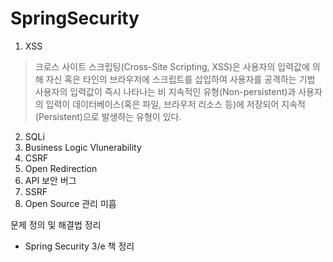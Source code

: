 # SpringSecurity

1. XSS
> 크로스 사이트 스크립팅(Cross-Site Scripting, XSS)은 사용자의 입력값에 의해 자신 혹은 타인의 브라우저에 스크립트를 삽입하여 사용자를 공격하는 기법 
> 사용자의 입력값이 즉시 나타나는 비 지속적인 유형(Non-persistent)과 사용자의 입력이 데이터베이스(혹은 파일, 브라우저 리소스 등)에 저장되어 지속적(Persistent)으로 발생하는 유형이 있다.
2. SQLi
3. Business Logic Vlunerability
4. CSRF
5. Open Redirection
6. API 보안 버그
7. SSRF
8. Open Source 관리 미흡

문제 정의 및 해결법 정리
+ Spring Security 3/e 책 정리
